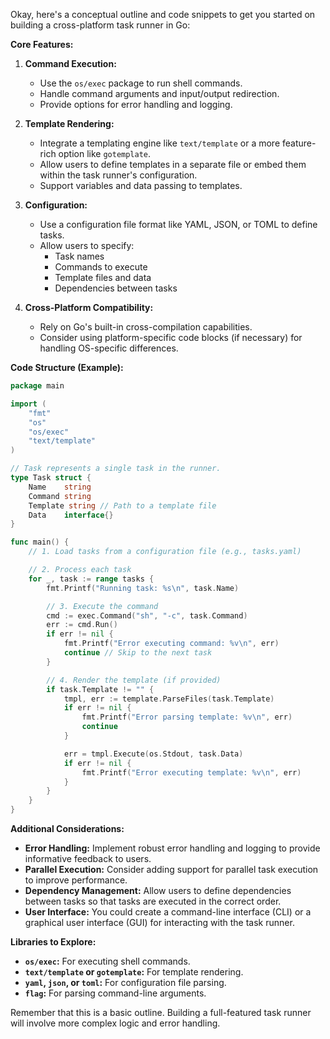 Okay, here's a conceptual outline and code snippets to get you started on building a cross-platform task runner in Go:

**Core Features:**

1. **Command Execution:**

   * Use the `os/exec` package to run shell commands.
   * Handle command arguments and input/output redirection.
   * Provide options for error handling and logging.

2. **Template Rendering:**

   * Integrate a templating engine like `text/template` or a more feature-rich option like `gotemplate`.
   * Allow users to define templates in a separate file or embed them within the task runner's configuration.
   * Support variables and data passing to templates.

3. **Configuration:**

   * Use a configuration file format like YAML, JSON, or TOML to define tasks.
   * Allow users to specify:
      * Task names
      * Commands to execute
      * Template files and data
      * Dependencies between tasks

4. **Cross-Platform Compatibility:**

   * Rely on Go's built-in cross-compilation capabilities.
   * Consider using platform-specific code blocks (if necessary) for handling OS-specific differences.

**Code Structure (Example):**

```go
package main

import (
	"fmt"
	"os"
	"os/exec"
	"text/template"
)

// Task represents a single task in the runner.
type Task struct {
	Name    string
	Command string
	Template string // Path to a template file
	Data    interface{}
}

func main() {
	// 1. Load tasks from a configuration file (e.g., tasks.yaml)

	// 2. Process each task
	for _, task := range tasks {
		fmt.Printf("Running task: %s\n", task.Name)

		// 3. Execute the command
		cmd := exec.Command("sh", "-c", task.Command)
		err := cmd.Run()
		if err != nil {
			fmt.Printf("Error executing command: %v\n", err)
			continue // Skip to the next task
		}

		// 4. Render the template (if provided)
		if task.Template != "" {
			tmpl, err := template.ParseFiles(task.Template)
			if err != nil {
				fmt.Printf("Error parsing template: %v\n", err)
				continue
			}

			err = tmpl.Execute(os.Stdout, task.Data)
			if err != nil {
				fmt.Printf("Error executing template: %v\n", err)
			}
		}
	}
}
```

**Additional Considerations:**

* **Error Handling:** Implement robust error handling and logging to provide informative feedback to users.
* **Parallel Execution:** Consider adding support for parallel task execution to improve performance.
* **Dependency Management:** Allow users to define dependencies between tasks so that tasks are executed in the correct order.
* **User Interface:** You could create a command-line interface (CLI) or a graphical user interface (GUI) for interacting with the task runner.

**Libraries to Explore:**

* **`os/exec`:** For executing shell commands.
* **`text/template` or `gotemplate`:** For template rendering.
* **`yaml`, `json`, or `toml`:** For configuration file parsing.
* **`flag`:** For parsing command-line arguments.

Remember that this is a basic outline. Building a full-featured task runner will involve more complex logic and error handling.